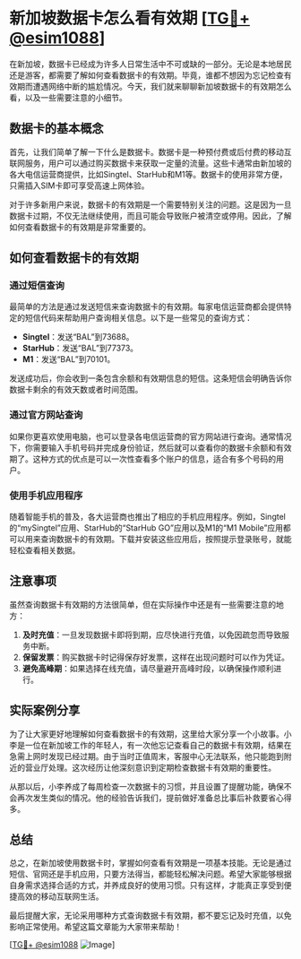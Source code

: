 # 新加坡数据卡怎么看有效期 [[TG💪+ @esim1088](https://t.me/s/esim1088)]

在新加坡，数据卡已经成为许多人日常生活中不可或缺的一部分。无论是本地居民还是游客，都需要了解如何查看数据卡的有效期。毕竟，谁都不想因为忘记检查有效期而遭遇网络中断的尴尬情况。今天，我们就来聊聊新加坡数据卡的有效期怎么看，以及一些需要注意的小细节。

## 数据卡的基本概念

首先，让我们简单了解一下什么是数据卡。数据卡是一种预付费或后付费的移动互联网服务，用户可以通过购买数据卡来获取一定量的流量。这些卡通常由新加坡的各大电信运营商提供，比如Singtel、StarHub和M1等。数据卡的使用非常方便，只需插入SIM卡即可享受高速上网体验。

对于许多新用户来说，数据卡的有效期是一个需要特别关注的问题。这是因为一旦数据卡过期，不仅无法继续使用，而且可能会导致账户被清空或停用。因此，了解如何查看数据卡的有效期是非常重要的。

## 如何查看数据卡的有效期

### 通过短信查询

最简单的方法是通过发送短信来查询数据卡的有效期。每家电信运营商都会提供特定的短信代码来帮助用户查询相关信息。以下是一些常见的查询方式：

- **Singtel**：发送“BAL”到73688。
- **StarHub**：发送“BAL”到77373。
- **M1**：发送“BAL”到70101。

发送成功后，你会收到一条包含余额和有效期信息的短信。这条短信会明确告诉你数据卡剩余的有效天数或者时间范围。

### 通过官方网站查询

如果你更喜欢使用电脑，也可以登录各电信运营商的官方网站进行查询。通常情况下，你需要输入手机号码并完成身份验证，然后就可以查看你的数据卡余额和有效期了。这种方式的优点是可以一次性查看多个账户的信息，适合有多个号码的用户。

### 使用手机应用程序

随着智能手机的普及，各大运营商也推出了相应的手机应用程序。例如，Singtel的“mySingtel”应用、StarHub的“StarHub GO”应用以及M1的“M1 Mobile”应用都可以用来查询数据卡的有效期。下载并安装这些应用后，按照提示登录账号，就能轻松查看相关数据。

## 注意事项

虽然查询数据卡有效期的方法很简单，但在实际操作中还是有一些需要注意的地方：

1. **及时充值**：一旦发现数据卡即将到期，应尽快进行充值，以免因疏忽而导致服务中断。
2. **保留发票**：购买数据卡时记得保存好发票，这样在出现问题时可以作为凭证。
3. **避免高峰期**：如果选择在线充值，请尽量避开高峰时段，以确保操作顺利进行。

## 实际案例分享

为了让大家更好地理解如何查看数据卡的有效期，这里给大家分享一个小故事。小李是一位在新加坡工作的年轻人，有一次他忘记查看自己的数据卡有效期，结果在急需上网时发现已经过期。由于当时正值周末，客服中心无法联系，他只能跑到附近的营业厅处理。这次经历让他深刻意识到定期检查数据卡有效期的重要性。

从那以后，小李养成了每周检查一次数据卡的习惯，并且设置了提醒功能，确保不会再次发生类似的情况。他的经验告诉我们，提前做好准备总比事后补救要省心得多。

## 总结

总之，在新加坡使用数据卡时，掌握如何查看有效期是一项基本技能。无论是通过短信、官网还是手机应用，只要方法得当，都能轻松解决问题。希望大家能够根据自身需求选择合适的方式，并养成良好的使用习惯。只有这样，才能真正享受到便捷高效的移动互联网生活。

最后提醒大家，无论采用哪种方式查询数据卡有效期，都不要忘记及时充值，以免影响正常使用。希望这篇文章能为大家带来帮助！

[[TG💪+ @esim1088](https://t.me/s/esim1088) ![Image](https://i.postimg.cc/4NQfJmqS/Snipaste-2025-05-13-00-14-12.png)]